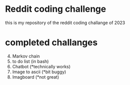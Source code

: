 # Reddit coding challenge
this is my repository of the reddit coding challange of 2023

# completed challanges 
4.  Markov chain
10. to do list (in bash)
15. Chatbot (*technically works)
18. Image to ascii (*bit buggy)
25. Imagboard (*not great)
